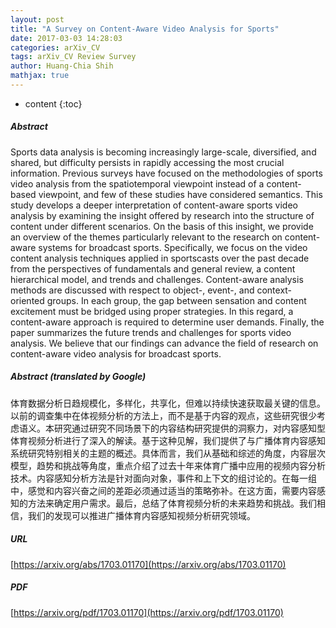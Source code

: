 ```yaml
---
layout: post
title: "A Survey on Content-Aware Video Analysis for Sports"
date: 2017-03-03 14:28:03
categories: arXiv_CV
tags: arXiv_CV Review Survey
author: Huang-Chia Shih
mathjax: true
---
```


* content
{:toc}

##### Abstract
Sports data analysis is becoming increasingly large-scale, diversified, and shared, but difficulty persists in rapidly accessing the most crucial information. Previous surveys have focused on the methodologies of sports video analysis from the spatiotemporal viewpoint instead of a content-based viewpoint, and few of these studies have considered semantics. This study develops a deeper interpretation of content-aware sports video analysis by examining the insight offered by research into the structure of content under different scenarios. On the basis of this insight, we provide an overview of the themes particularly relevant to the research on content-aware systems for broadcast sports. Specifically, we focus on the video content analysis techniques applied in sportscasts over the past decade from the perspectives of fundamentals and general review, a content hierarchical model, and trends and challenges. Content-aware analysis methods are discussed with respect to object-, event-, and context-oriented groups. In each group, the gap between sensation and content excitement must be bridged using proper strategies. In this regard, a content-aware approach is required to determine user demands. Finally, the paper summarizes the future trends and challenges for sports video analysis. We believe that our findings can advance the field of research on content-aware video analysis for broadcast sports.

##### Abstract (translated by Google)
体育数据分析日趋规模化，多样化，共享化，但难以持续快速获取最关键的信息。以前的调查集中在体视频分析的方法上，而不是基于内容的观点，这些研究很少考虑语义。本研究通过研究不同场景下的内容结构研究提供的洞察力，对内容感知型体育视频分析进行了深入的解读。基于这种见解，我们提供了与广播体育内容感知系统研究特别相关的主题的概述。具体而言，我们从基础和综述的角度，内容层次模型，趋势和挑战等角度，重点介绍了过去十年来体育广播中应用的视频内容分析技术。内容感知分析方法是针对面向对象，事件和上下文的组讨论的。在每一组中，感觉和内容兴奋之间的差距必须通过适当的策略弥补。在这方面，需要内容感知的方法来确定用户需求。最后，总结了体育视频分析的未来趋势和挑战。我们相信，我们的发现可以推进广播体育内容感知视频分析研究领域。

##### URL
[https://arxiv.org/abs/1703.01170](https://arxiv.org/abs/1703.01170)

##### PDF
[https://arxiv.org/pdf/1703.01170](https://arxiv.org/pdf/1703.01170)

